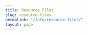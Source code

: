 ```yaml
---
title: Resource Files
slug: resource-files
permalink: "/info/resource-files/"
layout: page
---
```



